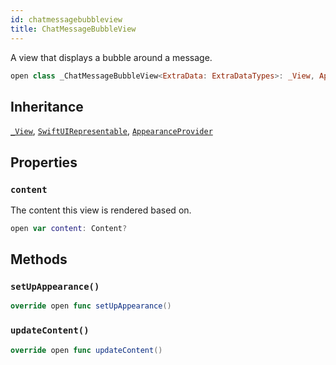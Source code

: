 ```yaml
---
id: chatmessagebubbleview 
title: ChatMessageBubbleView
--- 
```


A view that displays a bubble around a message.

``` swift
open class _ChatMessageBubbleView<ExtraData: ExtraDataTypes>: _View, AppearanceProvider, SwiftUIRepresentable 
```

## Inheritance

[`_View`](../../CommonViews/_View), [`SwiftUIRepresentable`](../../CommonViews/SwiftUIRepresentable), [`AppearanceProvider`](../../Utils/AppearanceProvider)

## Properties

### `content`

The content this view is rendered based on.

``` swift
open var content: Content? 
```

## Methods

### `setUpAppearance()`

``` swift
override open func setUpAppearance() 
```

### `updateContent()`

``` swift
override open func updateContent() 
```
